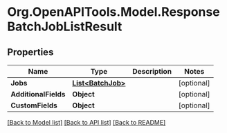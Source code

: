 # Org.OpenAPITools.Model.ResponseBatchJobListResult

## Properties

Name | Type | Description | Notes
------------ | ------------- | ------------- | -------------
**Jobs** | [**List&lt;BatchJob&gt;**](BatchJob.md) |  | [optional] 
**AdditionalFields** | **Object** |  | [optional] 
**CustomFields** | **Object** |  | [optional] 

[[Back to Model list]](../README.md#documentation-for-models) [[Back to API list]](../README.md#documentation-for-api-endpoints) [[Back to README]](../README.md)

